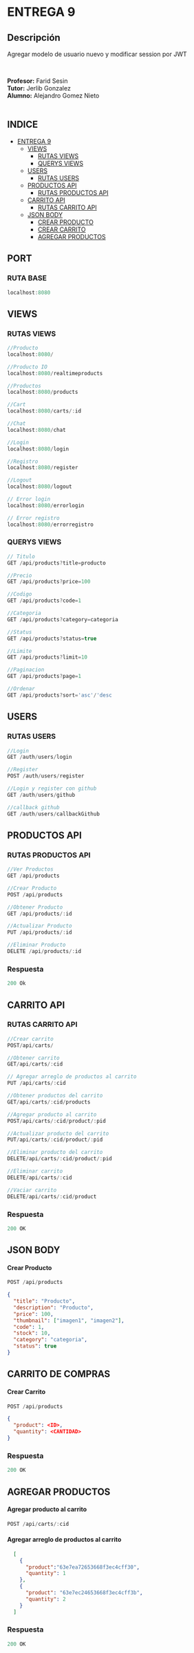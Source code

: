 # ENTREGA 9

## Descripción
Agregar modelo de usuario nuevo y modificar session por JWT

<br>

<b>Profesor:</b> Farid Sesin</br>
<b>Tutor:</b> Jerlib Gonzalez</br>
<b>Alumno:</b> Alejandro Gomez Nieto</br>
<br>

## INDICE

- [ENTREGA 9](#ENTREGA-9)
  - [VIEWS](#views)
    - [RUTAS VIEWS](#rutas-views)
    - [QUERYS VIEWS](#querys-views)
  - [USERS](#USERS)
    - [RUTAS USERS](#rutas-users)
  - [PRODUCTOS API](#productos-api)
    - [RUTAS PRODUCTOS API](#rutas-productos-api)
  - [CARRITO API](#carrito-api)
    - [RUTAS CARRITO API](#rutas-carrito-api)
  - [JSON BODY](#json-body)
    - [CREAR PRODUCTO](#crear-producto)
    - [CREAR CARRITO](#crear-carrito)
    - [AGREGAR PRODUCTOS](#agregar-productos)

## PORT
### RUTA BASE

```js
localhost:8080
```
## VIEWS
### RUTAS VIEWS

```js
//Producto
localhost:8080/

//Producto IO
localhost:8080/realtimeproducts

//Productos
localhost:8080/products

//Cart
localhost:8080/carts/:id

//Chat
localhost:8080/chat

//Login
localhost:8080/login

//Registro
localhost:8080/register

//Logout
localhost:8080/logout

// Error login
localhost:8080/errorlogin

// Error registro
localhost:8080/errorregistro
```

### QUERYS VIEWS
```js
// Titulo
GET /api/products?title=producto

//Precio
GET /api/products?price=100

//Codigo
GET /api/products?code=1

//Categoria
GET /api/products?category=categoria

//Status
GET /api/products?status=true

//Limite
GET /api/products?limit=10

//Paginacion
GET /api/products?page=1

//Ordenar
GET /api/products?sort='asc'/'desc

```

## USERS
### RUTAS USERS

```js
//Login
GET /auth/users/login

//Register
POST /auth/users/register

//Login y register con github
GET /auth/users/github

//callback github
GET /auth/users/callbackGithub

```

## PRODUCTOS API
### RUTAS PRODUCTOS API
```js
//Ver Productos
GET /api/products

//Crear Producto
POST /api/products

//Obtener Producto
GET /api/products/:id

//Actualizar Producto
PUT /api/products/:id

//Eliminar Producto
DELETE /api/products/:id
```
### Respuesta
  
```js
200 Ok
```


## CARRITO API
### RUTAS CARRITO API

```js
//Crear carrito
POST/api/carts/

//Obtener carrito
GET/api/carts/:cid

// Agregar arreglo de productos al carrito
PUT /api/carts/:cid

//Obtener productos del carrito
GET/api/carts/:cid/products

//Agregar producto al carrito
POST/api/carts/:cid/product/:pid

//Actualizar producto del carrito
PUT/api/carts/:cid/product/:pid

//Eliminar producto del carrito
DELETE/api/carts/:cid/product/:pid

//Eliminar carrito
DELETE/api/carts/:cid

//Vaciar carrito
DELETE/api/carts/:cid/product
```
### Respuesta
  
```js
200 OK
```

## JSON BODY
#### Crear Producto

```js
POST /api/products
```	

```json
{
  "title": "Producto",
  "description": "Producto",
  "price": 100,
  "thumbnail": ["imagen1", "imagen2"],
  "code": 1,
  "stock": 10,
  "category": "categoria",
  "status": true
}
```
## CARRITO DE COMPRAS
#### Crear Carrito


```js
POST /api/products
```	

```json
{
  "product": <ID>,
  "quantity": <CANTIDAD>
}
```
### Respuesta
  
```js
200 OK
```
## AGREGAR PRODUCTOS
#### Agregar producto al carrito
```js
POST /api/carts/:cid
```	
#### Agregar arreglo de productos al carrito
```json
  [
    {
      "product":"63e7ea72653668f3ec4cff30",
      "quantity": 1
    },
    {
      "product": "63e7ec24653668f3ec4cff3b",
      "quantity": 2
    }
  ]
  ```
  ### Respuesta
  
```js
200 OK
```
